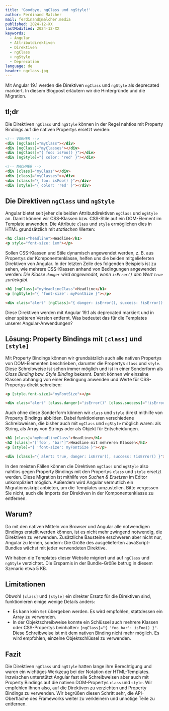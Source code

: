 ```yaml
---
title: 'Goodbye, ngClass und ngStyle!'
author: Ferdinand Malcher
mail: ferdinand@malcher.media
published: 2024-12-XX
lastModified: 2024-12-XX
keywords:
  - Angular
  - Attributdirektiven
  - Direktiven
  - ngClass
  - ngStyle
  - Deprecation
language: de
header: ngclass.jpg
---
```


Mit Angular 19.1 werden die Direktiven `ngClass` und `ngStyle` als deprecated markiert.
In diesem Blogpost erläutern wir die Hintergründe und die Migration.

## tl;dr

Die Direktiven `ngClass` und `ngStyle` können in der Regel nahtlos mit Property Bindings auf die nativen Propertys ersetzt werden:

```html
<!-- VORHER -->
<div [ngClass]="myClass"></div>
<div [ngClass]="myClasses"></div>
<div [ngClass]="{ foo: isFoo() }"></div>
<div [ngStyle]="{ color: 'red' }"></div>

<!-- NACHHER -->
<div [class]="myClass"></div>
<div [class]="myClasses"></div>
<div [class]="{ foo: isFoo() }"></div>
<div [style]="{ color: 'red' }"></div>
```

## Die Direktiven `ngClass` und `ngStyle`

Angular bietet seit jeher die beiden Attributdirektiven `ngClass` und `ngStyle` an.
Damit können wir CSS-Klassen bzw. CSS-Stile auf ein DOM-Element im Template anwenden.
Die Attribute `class` und `style` ermöglichen dies in HTML grundsätzlich mit *statischen* Werten:

```html
<h1 class="headline">Headline</h1>
<p style="font-size: 1em"></p>
```

Sollen CSS-Klassen und Stile dynamisch angewendet werden, z. B. aus Propertys der Komponentenklasse, helfen uns die beiden mitgelieferten Direktiven von Angular. In der letzten Zeile des folgenden Beispiels ist zu sehen, wie mehrere CSS-Klassen anhand von Bedingungen angewendet werden: *Die Klasse `danger` wird angewendet, wenn `isError()` den Wert `true` zurückgibt.* 

```html
<h1 [ngClass]="myHeadlineClass">Headline</h1>
<p [ngStyle]="{ 'font-size': myFontSize }"></p>

<div class="alert" [ngClass]="{ danger: isError(), success: !isError() }"></div>
```

Diese Direktiven werden mit Angular 19.1 als deprecated markiert und in einer späteren Version entfernt.
Was bedeutet das für die Templates unserer Angular-Anwendungen?

## Lösung: Property Bindings mit `[class]` und `[style]`

Mit Property Bindings können wir grundsätzlich auch alle nativen Propertys von DOM-Elementen beschrieben, darunter die Propertys `class` und `style`.
Diese Schreibweise ist schon immer möglich und ist in einer Sonderform als *Class Binding* bzw. *Style Binding* bekannt.
Damit können wir einzelne Klassen abhängig von einer Bedingung anwenden und Werte für CSS-Propertys direkt schreiben:

```html
<p [style.font-size]="myFontSize"></p>

<div class="alert" [class.danger]="isError()" [class.success]="!isError()"></div>
```

Auch ohne diese Sonderform können wir `class` und `style` direkt mithilfe von Property Bindings abbilden.
Dabei funktionieren verschiedene Schreibweisen, die bisher auch mit `ngClass` und `ngStyle` möglich waren: als String, als Array von Strings oder als Objekt für Entscheidungen.

```html
<h1 [class]="myHeadlineClass">Headline</h1>
<h2 [class]="['foo', 'bar']">Headline mit mehreren Klassen</h2>
<p [style]="{ 'font-size': myFontSize }"></p>

<div [class]="{ alert: true, danger: isError(), success: !isError() }"></div>
```

In den meisten Fällen können die Direktiven `ngClass` und `ngStyle` also nahtlos gegen Property Bindings mit den Propertys `class` und `style` ersetzt werden.
Diese Migration ist mithilfe von *Suchen & Ersetzen* im Editor unkompliziert möglich.
Außerdem wird Angular vermutlich ein Migrationsskript anbieten, um die Templates umzustellen.
Bitte vergessen Sie nicht, auch die Imports der Direktiven in der Komponentenklasse zu entfernen.

## Warum?

Da mit den nativen Mitteln von Browser und Angular alle notwendigen Bindings erstellt werden können, ist es nicht mehr zwingend notwendig, die Direktiven zu verwenden.
Zusätzliche Bausteine erschweren aber nicht nur, Angular zu lernen, sondern: Die Größe des ausgelieferten JavaScript-Bundles wächst mit jeder verwendeten Direktive.

Wir haben die Templates dieser Website migriert und auf `ngClass` und `ngStyle` verzichtet. Die Ersparnis in der Bundle-Größe betrug in diesem Szenario etwa 5 KB.

## Limitationen

Obwohl `[class]` und `[style]` ein direkter Ersatz für die Direktiven sind, funktionieren einige wenige Details anders:

- Es kann kein `Set` übergeben werden. Es wird empfohlen, stattdessen ein Array zu verwenden.
- In der Objektschreibweise konnte ein Schlüssel auch mehrere Klassen oder CSS-Propertys beinhalten: `[ngClass]="{ 'foo bar': isFoo() }"`. Diese Schreibweise ist mit dem nativen Binding nicht mehr möglich. Es wird empfohlen, einzelne Objektschlüssel zu verwenden.


## Fazit

Die Direktiven `ngClass` und `ngStyle` hatten lange ihre Berechtigung und waren ein wichtiges Werkzeug bei der Notation der HTML-Templates.
Inzwischen unterstützt Angular fast alle Schreibweisen aber auch mit Property Bindings auf die nativen DOM-Propertys `class` und `style`.
Wir empfehlen Ihnen also, auf die Direktiven zu verzichten und Property Bindings zu verwenden.
Wir begrüßen diesen Schritt sehr, die API-Oberfläche des Frameworks weiter zu verkleinern und unnötige Teile zu entfernen.